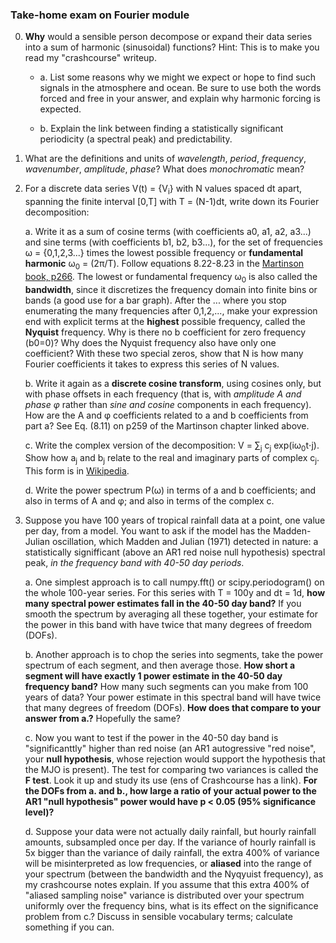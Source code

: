 ### Take-home exam on Fourier module

0. **Why** would a sensible person decompose or expand their data series into a sum of harmonic (sinusoidal) functions? Hint: This is to make you read my "crashcourse" writeup. 

    - a. List some reasons why we might we expect or hope to find such signals in the atmosphere and ocean. Be sure to use both the words forced and free in your answer, and explain why harmonic forcing is expected. 

    - b. Explain the link between finding a statistically significant periodicity (a spectral peak) and predictability. 

1. What are the definitions and units of _wavelength_, _period_, _frequency_,  _wavenumber_, _amplitude_, _phase_? What does _monochromatic_ mean? 

2. For a discrete data series V(t) = {V<sub>i</sub>} with N values spaced dt apart, spanning the finite interval [0,T] with T = (N-1)dt, write down its Fourier decomposition: 

    a. Write it as a sum of cosine terms (with coefficients a0, a1, a2, a3...) and sine terms (with coefficients b1, b2, b3...), for the set of frequencies ω = {0,1,2,3...} times the lowest possible frequency or **fundamental harmonic** ω<sub>0</sub> = (2π/T). Follow equations 8.22-8.23 in the [Martinson book, p266](https://github.com/MPOcanes/MPO624-2020/blob/master/Course_Modules_Topics_Notebooks/series_analyses_and_FFT/Readings/Ch8_Martinson_proof.pdf). The lowest or fundamental frequency ω<sub>0</sub> is also called the **bandwidth**, since it discretizes the frequency domain into finite bins or bands (a good use for a bar graph). After the ... where you stop enumerating the many frequencies after 0,1,2,..., make your expression end with explicit terms at the **highest** possible frequency, called the **Nyquist** frequency. Why is there no b coefficient for zero frequency (b0=0)? Why does the Nyquist frequency also have only one coefficient? With these two special zeros, show that N is how many Fourier coefficients it takes to express this series of N values. 
    
    b. Write it again as a **discrete cosine transform**, using cosines only, but with phase offsets in each frequency (that is, with _amplitude A and phase φ_ rather than _sine and cosine_ components in each frequency). How are the A and φ coefficients related to a and b coefficients from part a? See Eq. (8.11) on p259 of the Martinson chapter linked above.  
    
    c. Write the complex version of the decomposition: V = ∑<sub>j</sub> c<sub>j</sub> exp(iω<sub>0</sub>t⋅j). Show how a<sub>j</sub> and b<sub>j</sub> relate to the real and imaginary parts of complex c<sub>j</sub>. This form is in [Wikipedia](https://en.wikipedia.org/wiki/Discrete_Fourier_transform). 
    
    d. Write the power spectrum P(ω) in terms of a and b coefficients; and also in terms of A and φ; and also in terms of the complex c. 

3. Suppose you have 100 years of tropical rainfall data at a point, one value per day, from a model. You want to ask if the model has the Madden-Julian oscillation, which Madden and Julian (1971) detected in nature: a statistically signifficant (above an AR1 red noise null hypothesis) spectral peak, _in the frequency band with 40-50 day periods_.  

    a. One simplest approach is to call numpy.fft() or scipy.periodogram() on the whole 100-year series. For this series with T = 100y and dt = 1d, **how many spectral power estimates fall in the 40-50 day band?** If you smooth the spectrum by averaging all these together, your estimate for the power in this band with have twice that many degrees of freedom (DOFs).
    
    b. Another approach is to chop the series into segments, take the power spectrum of each segment, and then average those. **How short a segment will have exactly 1 power estimate in the 40-50 day frequency band?** How many such segments can you make from 100 years of data? Your power estimate in this spectral band will have twice that many degrees of freedom (DOFs). **How does that compare to your answer from a.?** Hopefully the same? 
    
    c. Now you want to test if the power in the 40-50 day band is "significanttly" higher than red noise (an AR1 autogressive "red noise", your **null hypothesis**, whose rejection would support the hypothesis that the MJO is present). The test for comparing two variances is called the **F test**. Look it up and study its use (ens of Crashcourse has a link). **For the DOFs from a. and b., how large a ratio of your actual power to the AR1 "null hypothesis" power would have p < 0.05 (95% significance level)?** 
    
    d. Suppose your data were not actually daily rainfall, but hourly rainfall amounts, subsampled once per day. If the variance of hourly rainfall is 5x bigger than the variance of daily rainfall, the extra 400% of variance will be misinterpreted as low frequencies, or **aliased** into the range of your spectrum (between the bandwidth and the Nyqyuist frequency), as my crashcourse notes explain. If you assume that this extra 400% of "aliased sampling noise" variance is distributed over your spectrum uniformly over the frequency bins, what is its effect on the significance problem from c.? Discuss in sensible vocabulary terms; calculate something if you can.  
